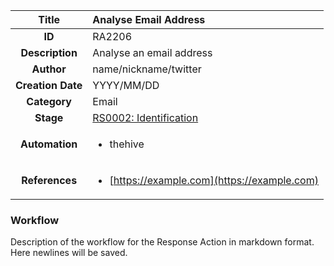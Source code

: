 | Title                       | Analyse Email Address         |
|:---------------------------:|:--------------------|
| **ID**                      | RA2206            |
| **Description**             | Analyse an email address   |
| **Author**                  | name/nickname/twitter        |
| **Creation Date**           | YYYY/MM/DD |
| **Category**                | Email      |
| **Stage**                   |[RS0002: Identification](../Response_Stages/RS0002.md)| 
| **Automation** |<ul><li>thehive</li></ul>|
| **References** |<ul><li>[https://example.com](https://example.com)</li></ul>|

### Workflow

Description of the workflow for the Response Action in markdown format.  
Here newlines will be saved.  
